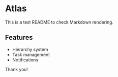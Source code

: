 # Atlas

This is a test README to check Markdown rendering.

## Features

- Hierarchy system
- Task management
- Notifications

Thank you!

